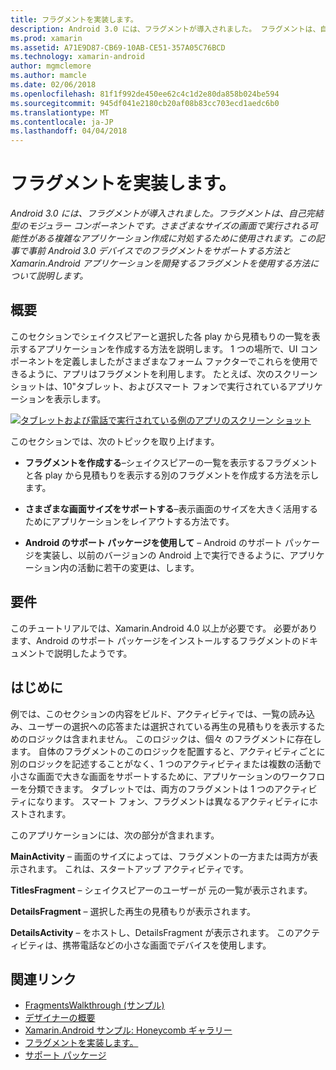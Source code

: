 ```yaml
---
title: フラグメントを実装します。
description: Android 3.0 には、フラグメントが導入されました。 フラグメントは、自己完結型のモジュラー コンポーネントです。さまざまなサイズの画面で実行される可能性がある複雑なアプリケーション作成に対処するために使用されます。 この記事で事前 Android 3.0 デバイスでのフラグメントをサポートする方法と Xamarin.Android アプリケーションを開発するフラグメントを使用する方法について説明します。
ms.prod: xamarin
ms.assetid: A71E9D87-CB69-10AB-CE51-357A05C76BCD
ms.technology: xamarin-android
author: mgmclemore
ms.author: mamcle
ms.date: 02/06/2018
ms.openlocfilehash: 81f1f992de450ee62c4c1d2e80da858b024be594
ms.sourcegitcommit: 945df041e2180cb20af08b83cc703ecd1aedc6b0
ms.translationtype: MT
ms.contentlocale: ja-JP
ms.lasthandoff: 04/04/2018
---
```

# <a name="implementing-with-fragments"></a>フラグメントを実装します。

_Android 3.0 には、フラグメントが導入されました。フラグメントは、自己完結型のモジュラー コンポーネントです。さまざまなサイズの画面で実行される可能性がある複雑なアプリケーション作成に対処するために使用されます。この記事で事前 Android 3.0 デバイスでのフラグメントをサポートする方法と Xamarin.Android アプリケーションを開発するフラグメントを使用する方法について説明します。_


## <a name="overview"></a>概要

このセクションでシェイクスピアーと選択した各 play から見積もりの一覧を表示するアプリケーションを作成する方法を説明します。 1 つの場所で、UI コンポーネントを定義しましたがさまざまなフォーム ファクターでこれらを使用できるように、アプリはフラグメントを利用します。 たとえば、次のスクリーン ショットは、10"タブレット、およびスマート フォンで実行されているアプリケーションを表示します。

[![タブレットおよび電話で実行されている例のアプリのスクリーン ショット](images/intro-screenshot-sml.png)](images/intro-screenshot.png#lightbox)

このセクションでは、次のトピックを取り上げます。

- **フラグメントを作成する**&ndash;シェイクスピアーの一覧を表示するフラグメントと各 play から見積もりを表示する別のフラグメントを作成する方法を示します。

- **さまざまな画面サイズをサポートする**&ndash;表示画面のサイズを大きく活用するためにアプリケーションをレイアウトする方法です。

- **Android のサポート パッケージを使用して** &ndash; Android のサポート パッケージを実装し、以前のバージョンの Android 上で実行できるように、アプリケーション内の活動に若干の変更は、します。


## <a name="requirements"></a>要件

このチュートリアルでは、Xamarin.Android 4.0 以上が必要です。 必要があります、Android のサポート パッケージをインストールするフラグメントのドキュメントで説明したようです。


## <a name="introduction"></a>はじめに

例では、このセクションの内容をビルド、アクティビティでは、一覧の読み込み、ユーザーの選択への応答または選択されている再生の見積もりを表示するためのロジックは含まれません。 このロジックは、個々 のフラグメントに存在します。
自体のフラグメントのこのロジックを配置すると、アクティビティごとに別のロジックを記述することがなく、1 つのアクティビティまたは複数の活動で小さな画面で大きな画面をサポートするために、アプリケーションのワークフローを分類できます。 タブレットでは、両方のフラグメントは 1 つのアクティビティになります。 スマート フォン、フラグメントは異なるアクティビティにホストされます。

このアプリケーションには、次の部分が含まれます。

 **MainActivity** – 画面のサイズによっては、フラグメントの一方または両方が表示されます。 これは、スタートアップ アクティビティです。

 **TitlesFragment** – シェイクスピアーのユーザーが 元の一覧が表示されます。

 **DetailsFragment** – 選択した再生の見積もりが表示されます。

 **DetailsActivity** – をホストし、DetailsFragment が表示されます。
このアクティビティは、携帯電話などの小さな画面でデバイスを使用します。



## <a name="related-links"></a>関連リンク

- [FragmentsWalkthrough (サンプル)](https://developer.xamarin.com/samples/monodroid/FragmentsWalkthrough/)
- [デザイナーの概要](~/android/user-interface/android-designer/index.md)
- [Xamarin.Android サンプル: Honeycomb ギャラリー](https://developer.xamarin.com/samples/HoneycombGallery/)
- [フラグメントを実装します。](http://developer.android.com/guide/topics/fundamentals/fragments.html)
- [サポート パッケージ](http://developer.android.com/sdk/compatibility-library.html)
